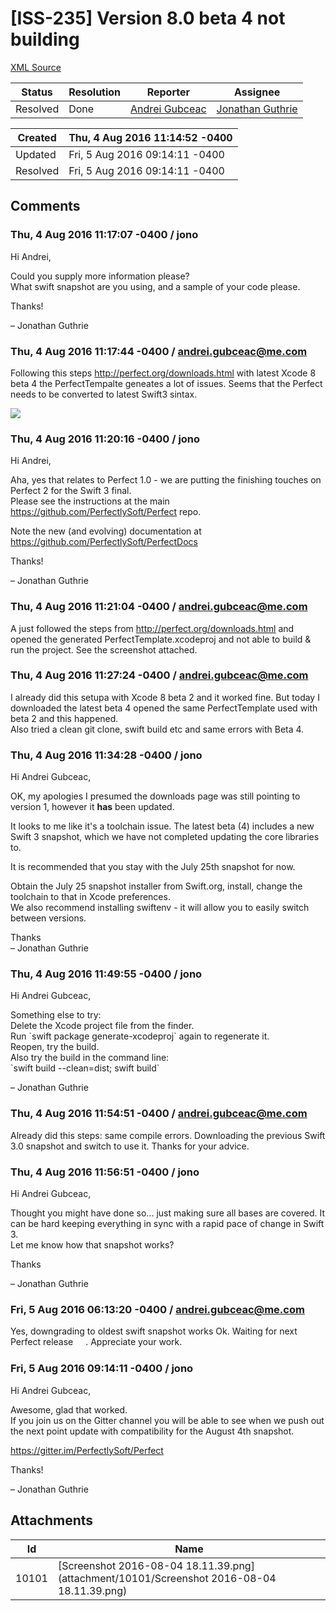 # [ISS-235] Version 8.0 beta 4 not building

[XML Source](./xml/ISS-235.xml)
<p></p>





Status|Resolution|Reporter|Assignee
------|----------|--------|--------
Resolved|Done|[Andrei Gubceac](andrei.gubceac@me.com)|[Jonathan Guthrie]($jono)





Created|Thu, 4 Aug 2016 11:14:52 -0400
-------|--------------
Updated|Fri, 5 Aug 2016 09:14:11 -0400
Resolved|Fri, 5 Aug 2016 09:14:11 -0400


## Comments




### Thu, 4 Aug 2016 11:17:07 -0400 / jono 

<p><p>Hi Andrei,</p>

<p>Could you supply more information please?<br/>
What swift snapshot are you using, and a sample of your code please.</p>

<p>Thanks!</p>

<p>– Jonathan Guthrie</p></p>


### Thu, 4 Aug 2016 11:17:44 -0400 / andrei.gubceac@me.com 

<p><p>Following this steps <a href="http://perfect.org/downloads.html" class="external-link" rel="nofollow">http://perfect.org/downloads.html</a> with latest Xcode 8 beta 4 the PerfectTempalte geneates a lot of issues. Seems that the Perfect needs to be converted to latest Swift3 sintax.</p>

<p><span class="image-wrap" style=""><a id="10101_thumb" href="http://jira.perfect.org:8080/secure/attachment/10101/10101_Screenshot+2016-08-04+18.11.39.png" title="Screenshot 2016-08-04 18.11.39.png" file-preview-type="image" file-preview-id="10101" file-preview-title="Screenshot 2016-08-04 18.11.39.png"><img src="http://jira.perfect.org:8080/secure/thumbnail/10101/_thumb_10101.png" style="border: 0px solid black" /></a></span></p></p>


### Thu, 4 Aug 2016 11:20:16 -0400 / jono 

<p><p>Hi Andrei,</p>

<p>Aha, yes that relates to Perfect 1.0 - we are putting the finishing touches on Perfect 2 for the Swift 3 final.<br/>
Please see the instructions at the main <a href="https://github.com/PerfectlySoft/Perfect" class="external-link" rel="nofollow">https://github.com/PerfectlySoft/Perfect</a> repo.</p>

<p>Note the new (and evolving) documentation at <a href="https://github.com/PerfectlySoft/PerfectDocs" class="external-link" rel="nofollow">https://github.com/PerfectlySoft/PerfectDocs</a></p>

<p>Thanks!</p>

<p>– Jonathan Guthrie</p></p>


### Thu, 4 Aug 2016 11:21:04 -0400 / andrei.gubceac@me.com 

<p><p>A just followed the steps from <a href="http://perfect.org/downloads.html" class="external-link" rel="nofollow">http://perfect.org/downloads.html</a> and opened the generated PerfectTemplate.xcodeproj and not able to build &amp; run the project. See the screenshot attached.</p></p>


### Thu, 4 Aug 2016 11:27:24 -0400 / andrei.gubceac@me.com 

<p><p>I already did this setupa with Xcode 8 beta 2 and it worked fine. But today I downloaded the latest beta 4 opened the same PerfectTemplate used with beta 2 and this happened.<br/>
Also tried a clean git clone, swift build etc and same errors with Beta 4.</p></p>


### Thu, 4 Aug 2016 11:34:28 -0400 / jono 

<p><p>Hi Andrei Gubceac,</p>

<p>OK, my apologies I presumed the downloads page was still pointing to version 1, however it <b>has</b> been updated.</p>

<p>It looks to me like it's a toolchain issue. The latest beta (4) includes a new Swift 3 snapshot, which we have not completed updating the core libraries to.</p>

<p>It is recommended that you stay with the July 25th snapshot for now. </p>

<p>Obtain the July 25 snapshot installer from Swift.org, install, change the toolchain to that in Xcode preferences.<br/>
We also recommend installing swiftenv - it will allow you to easily switch between versions.</p>

<p>Thanks<br/>
– Jonathan Guthrie</p></p>


### Thu, 4 Aug 2016 11:49:55 -0400 / jono 

<p><p>Hi Andrei Gubceac,</p>

<p>Something else to try:<br/>
Delete the Xcode project file from the finder.<br/>
Run `swift package generate-xcodeproj` again to regenerate it.<br/>
Reopen, try the build.<br/>
Also try the build in the command line:<br/>
`swift build --clean=dist; swift build`</p>

<p>– Jonathan Guthrie</p></p>


### Thu, 4 Aug 2016 11:54:51 -0400 / andrei.gubceac@me.com 

<p><p>Already did this steps: same compile errors. Downloading the previous Swift 3.0 snapshot and switch to use it. Thanks for your advice.</p></p>


### Thu, 4 Aug 2016 11:56:51 -0400 / jono 

<p><p>Hi Andrei Gubceac,</p>

<p>Thought you might have done so... just making sure all bases are covered. It can be hard keeping everything in sync with a rapid pace of change in Swift 3.<br/>
Let me know how that snapshot works?</p>

<p>Thanks</p>

<p>– Jonathan Guthrie</p></p>


### Fri, 5 Aug 2016 06:13:20 -0400 / andrei.gubceac@me.com 

<p><p>Yes, downgrading to oldest swift snapshot works Ok. Waiting for next Perfect release <img class="emoticon" src="http://jira.perfect.org:8080/images/icons/emoticons/smile.png" height="16" width="16" align="absmiddle" alt="" border="0"/>. Appreciate your work.</p></p>


### Fri, 5 Aug 2016 09:14:11 -0400 / jono 

<p><p>Hi Andrei Gubceac,</p>

<p>Awesome, glad that worked.<br/>
If you join us on the Gitter channel you will be able to see when we push out the next point update with compatibility for the August 4th snapshot.</p>

<p><a href="https://gitter.im/PerfectlySoft/Perfect" class="external-link" rel="nofollow">https://gitter.im/PerfectlySoft/Perfect</a></p>

<p>Thanks!</p>

<p>– Jonathan Guthrie</p></p>

## Attachments





Id|Name
------|------------
10101|[Screenshot 2016-08-04 18.11.39.png](attachment/10101/Screenshot 2016-08-04 18.11.39.png)


